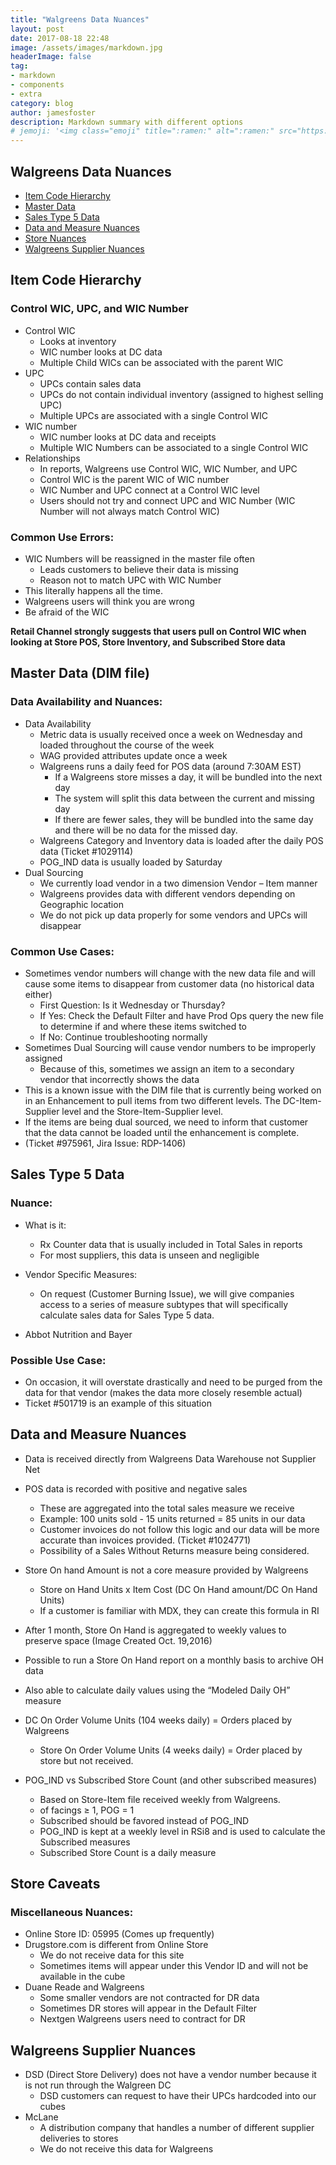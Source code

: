 ```yaml
---
title: "Walgreens Data Nuances"
layout: post
date: 2017-08-18 22:48
image: /assets/images/markdown.jpg
headerImage: false
tag:
- markdown
- components
- extra
category: blog
author: jamesfoster
description: Markdown summary with different options
# jemoji: '<img class="emoji" title=":ramen:" alt=":ramen:" src="https://assets.github.com/images/icons/emoji/unicode/1f35c.png" height="20" width="20" align="absmiddle">'
---
```


## Walgreens Data Nuances
- [Item Code Hierarchy](#section1)
- [Master Data](#section2)
- [Sales Type 5 Data](#section3)
- [Data and Measure Nuances](#section4)
- [Store Nuances](#section5)
- [Walgreens Supplier Nuances](#section6)

<a name="Section1"></a>
## Item Code Hierarchy
### Control WIC, UPC, and WIC Number
- Control WIC
	- Looks at inventory
	-	WIC number looks at DC data
	-	Multiple Child WICs can be associated with the parent WIC
-	UPC
	-	UPCs contain sales data
	-	UPCs do not contain individual inventory (assigned to highest selling UPC)
	-	Multiple UPCs are associated with a single Control WIC
-	WIC number
	-	WIC number looks at DC data and receipts
	-	Multiple WIC Numbers can be associated to a single Control WIC
-	Relationships
	-	In reports, Walgreens use Control WIC, WIC Number, and UPC
	-	Control WIC is the parent WIC of WIC number
	-	WIC Number and UPC connect at a Control WIC level
	-	Users should not try and connect UPC and WIC Number (WIC Number will not always match Control WIC)

### Common Use Errors: 
-	WIC Numbers will be reassigned in the master file often
	-	Leads customers to believe their data is missing
	-	Reason not to match UPC with WIC Number
-	This literally happens all the time.
-	Walgreens users will think you are wrong
-	Be afraid of the WIC

**Retail Channel strongly suggests that users pull on Control WIC when looking at Store POS, Store Inventory, and Subscribed Store data**
 
<a name="Section2"></a>
## Master Data (DIM file) 
### Data Availability and Nuances:
-	Data Availability 
	-	Metric data is usually received once a week on Wednesday and loaded throughout the course of the week
	-	WAG provided attributes update once a week
	-	Walgreens runs a daily feed for POS data (around 7:30AM EST)
		-	If a Walgreens store misses a day, it will be bundled into the next day
		-	The system will split this data between the current and missing day
		-	If there are fewer sales, they will be bundled into the same day and there will be no data for the missed day.
	-	Walgreens Category and Inventory data is loaded after the daily POS data (Ticket #1029114)
	-	POG_IND data is usually loaded by Saturday
-	Dual Sourcing
	-	We currently load vendor in a two dimension Vendor – Item manner
	-	Walgreens provides data with different vendors depending on Geographic location
	-	We do not pick up data properly for some vendors and UPCs will disappear

### Common Use Cases:
-	Sometimes vendor numbers will change with the new data file and will cause some items to disappear from customer data (no historical data either)
	-	First Question: Is it Wednesday or Thursday?
	-	If Yes: Check the Default Filter and have Prod Ops query the new file to determine if and where these items switched to
	-	If No: Continue troubleshooting normally
-	Sometimes Dual Sourcing will cause vendor numbers to be improperly assigned
	-	Because of this, sometimes we assign an item to a secondary vendor that incorrectly shows the data
-	This is a known issue with the DIM file that is currently being worked on in an Enhancement to pull items from two different levels. The DC-Item-Supplier level and the Store-Item-Supplier level.
-	If the items are being dual sourced, we need to inform that customer that the data cannot be loaded until the enhancement is complete.
-	(Ticket #975961, Jira Issue: RDP-1406)

<a name="Section3"></a>
## Sales Type 5 Data
### Nuance:
-	What is it: 
	-	Rx Counter data that is usually included in Total Sales in reports
	-	For most suppliers, this data is unseen and negligible 
-	Vendor Specific Measures:
	-	On request (Customer Burning Issue), we will give companies access to a series of measure subtypes that will specifically calculate sales data for Sales Type 5 data.
 
-	Abbot Nutrition and Bayer

### Possible Use Case:
-	On occasion, it will overstate drastically and need to be purged from the data for that vendor (makes the data more closely resemble actual)
-	Ticket #501719 is an example of this situation

<a name="Section4"></a>
## Data and Measure Nuances
-	Data is received directly from Walgreens Data Warehouse not Supplier Net

-	POS data is recorded with positive and negative sales
	-	These are aggregated into the total sales measure we receive
	-	Example: 100 units sold - 15 units returned = 85 units in our data
	-	Customer invoices do not follow this logic and our data will be more accurate than invoices provided. (Ticket #1024771)
	-	Possibility of a Sales Without Returns measure being considered.

-	Store On hand Amount is not a core measure provided by Walgreens
	-	Store on Hand Units x Item Cost (DC On Hand amount/DC On Hand Units)
	-	If a customer is familiar with MDX, they can create this formula in RI

-	After 1 month, Store On Hand is aggregated to weekly values to preserve space (Image Created Oct. 19,2016)
 
-	Possible to run a Store On Hand report on a monthly basis to archive OH data
-	Also able to calculate daily values using the “Modeled Daily OH” measure

-	DC On Order Volume Units (104 weeks daily) = Orders placed by Walgreens
	-	Store On Order Volume Units (4 weeks daily) = Order placed by store but not received.

-	POG_IND vs Subscribed Store Count (and other subscribed measures)
	-	Based on Store-Item file received weekly from Walgreens.
	-	of facings ≥ 1, POG = 1
	-	Subscribed should be favored instead of POG_IND
	-	POG_IND is kept at a weekly level in RSi8 and is used to calculate the Subscribed measures
	-	Subscribed Store Count is a daily measure

<a name="Section5"></a>
## Store Caveats
### Miscellaneous Nuances:
-	Online Store ID: 05995 (Comes up frequently)
-	Drugstore.com is different from Online Store
	-	We do not receive data for this site
	-	Sometimes items will appear under this Vendor ID and will not be available in the cube
-	Duane Reade and Walgreens
	-	Some smaller vendors are not contracted for DR data
	-	Sometimes DR stores will appear in the Default Filter
	-	Nextgen Walgreens users need to contract for DR

<a name="Section6"></a>
## Walgreens Supplier Nuances
-	DSD (Direct Store Delivery) does not have a vendor number because it is not run through the Walgreen DC
	-	DSD customers can request to have their UPCs hardcoded into our cubes
-	McLane
	-	A distribution company that handles a number of different supplier deliveries to stores	
	-	We do not receive this data for Walgreens
